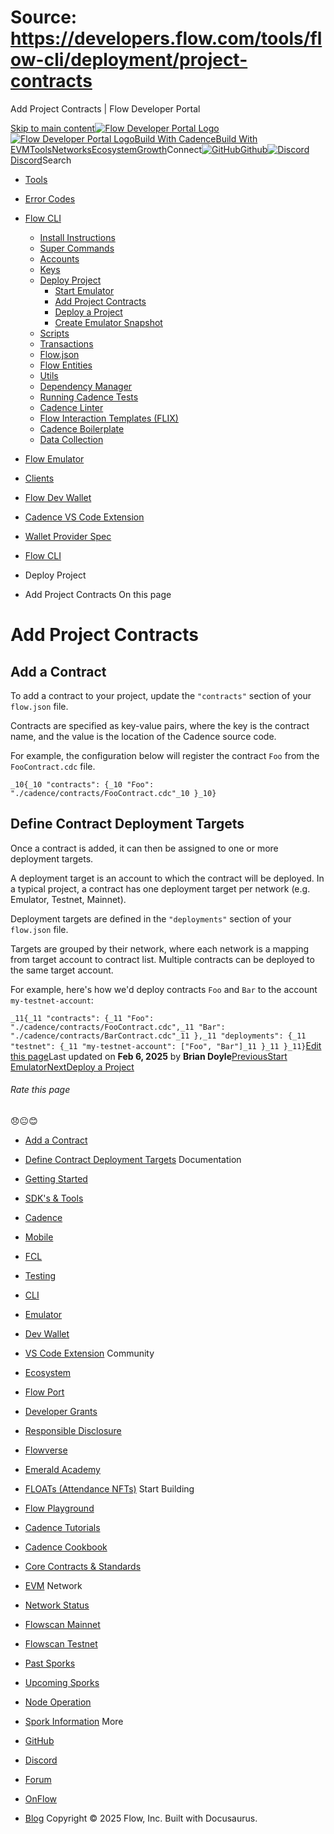 # Source: https://developers.flow.com/tools/flow-cli/deployment/project-contracts




Add Project Contracts | Flow Developer Portal





[Skip to main content](#__docusaurus_skipToContent_fallback)[![Flow Developer Portal Logo](/img/flow-docs-logo-dark.png)![Flow Developer Portal Logo](/img/flow-docs-logo-light.png)](/)[Build With Cadence](/build/flow)[Build With EVM](/evm/about)[Tools](/tools/flow-cli)[Networks](/networks/flow-networks)[Ecosystem](/ecosystem)[Growth](/growth)Connect[![GitHub]()Github](https://github.com/onflow)[![Discord]()Discord](https://discord.gg/flow)Search

* [Tools](/tools)
* [Error Codes](/tools/error-codes)
* [Flow CLI](/tools/flow-cli)
  + [Install Instructions](/tools/flow-cli/install)
  + [Super Commands](/tools/flow-cli/super-commands)
  + [Accounts](/tools/flow-cli/accounts/get-accounts)
  + [Keys](/tools/flow-cli/keys/generate-keys)
  + [Deploy Project](/tools/flow-cli/deployment/start-emulator)
    - [Start Emulator](/tools/flow-cli/deployment/start-emulator)
    - [Add Project Contracts](/tools/flow-cli/deployment/project-contracts)
    - [Deploy a Project](/tools/flow-cli/deployment/deploy-project-contracts)
    - [Create Emulator Snapshot](/tools/flow-cli/deployment/emulator-snapshot)
  + [Scripts](/tools/flow-cli/scripts/execute-scripts)
  + [Transactions](/tools/flow-cli/transactions/send-transactions)
  + [Flow.json](/tools/flow-cli/flow.json/initialize-configuration)
  + [Flow Entities](/tools/flow-cli/get-flow-data/get-blocks)
  + [Utils](/tools/flow-cli/utils/signature-generate)
  + [Dependency Manager](/tools/flow-cli/dependency-manager)
  + [Running Cadence Tests](/tools/flow-cli/tests)
  + [Cadence Linter](/tools/flow-cli/lint)
  + [Flow Interaction Templates (FLIX)](/tools/flow-cli/flix)
  + [Cadence Boilerplate](/tools/flow-cli/boilerplate)
  + [Data Collection](/tools/flow-cli/data-collection)
* [Flow Emulator](/tools/emulator)
* [Clients](/tools/clients)
* [Flow Dev Wallet](/tools/flow-dev-wallet)
* [Cadence VS Code Extension](/tools/vscode-extension)
* [Wallet Provider Spec](/tools/wallet-provider-spec)


* [Flow CLI](/tools/flow-cli)
* Deploy Project
* Add Project Contracts
On this page
# Add Project Contracts

## Add a Contract[​](#add-a-contract "Direct link to Add a Contract")

To add a contract to your project, update the `"contracts"` section of your `flow.json` file.

Contracts are specified as key-value pairs, where the key is the contract name,
and the value is the location of the Cadence source code.

For example, the configuration below will register the
contract `Foo` from the `FooContract.cdc` file.

 `_10{_10 "contracts": {_10 "Foo": "./cadence/contracts/FooContract.cdc"_10 }_10}`
## Define Contract Deployment Targets[​](#define-contract-deployment-targets "Direct link to Define Contract Deployment Targets")

Once a contract is added, it can then be assigned to one or more deployment targets.

A deployment target is an account to which the contract will be deployed.
In a typical project, a contract has one deployment target per network (e.g. Emulator, Testnet, Mainnet).

Deployment targets are defined in the `"deployments"` section of your `flow.json` file.

Targets are grouped by their network, where each network is a mapping from target account to contract list.
Multiple contracts can be deployed to the same target account.

For example, here's how we'd deploy contracts `Foo` and `Bar` to the account `my-testnet-account`:

 `_11{_11 "contracts": {_11 "Foo": "./cadence/contracts/FooContract.cdc",_11 "Bar": "./cadence/contracts/BarContract.cdc"_11 },_11 "deployments": {_11 "testnet": {_11 "my-testnet-account": ["Foo", "Bar"]_11 }_11 }_11}`[Edit this page](https://github.com/onflow/docs/tree/main/docs/tools/flow-cli/deployment/project-contracts.md)Last updated on **Feb 6, 2025** by **Brian Doyle**[PreviousStart Emulator](/tools/flow-cli/deployment/start-emulator)[NextDeploy a Project](/tools/flow-cli/deployment/deploy-project-contracts)
###### Rate this page

😞😐😊

* [Add a Contract](#add-a-contract)
* [Define Contract Deployment Targets](#define-contract-deployment-targets)
Documentation

* [Getting Started](/build/getting-started/contract-interaction)
* [SDK's & Tools](/tools)
* [Cadence](https://cadence-lang.org/docs/)
* [Mobile](/build/guides/mobile/overview)
* [FCL](/tools/clients/fcl-js)
* [Testing](/build/smart-contracts/testing)
* [CLI](/tools/flow-cli)
* [Emulator](/tools/emulator)
* [Dev Wallet](https://github.com/onflow/fcl-dev-wallet)
* [VS Code Extension](/tools/vscode-extension)
Community

* [Ecosystem](/ecosystem)
* [Flow Port](https://port.onflow.org/)
* [Developer Grants](https://github.com/onflow/developer-grants)
* [Responsible Disclosure](https://flow.com/flow-responsible-disclosure)
* [Flowverse](https://www.flowverse.co/)
* [Emerald Academy](https://academy.ecdao.org/)
* [FLOATs (Attendance NFTs)](https://floats.city/)
Start Building

* [Flow Playground](https://play.flow.com/)
* [Cadence Tutorials](https://cadence-lang.org/docs/tutorial/first-steps)
* [Cadence Cookbook](https://open-cadence.onflow.org)
* [Core Contracts & Standards](/build/core-contracts)
* [EVM](/evm/about)
Network

* [Network Status](https://status.onflow.org/)
* [Flowscan Mainnet](https://flowdscan.io/)
* [Flowscan Testnet](https://testnet.flowscan.io/)
* [Past Sporks](/networks/node-ops/node-operation/past-sporks)
* [Upcoming Sporks](/networks/node-ops/node-operation/upcoming-sporks)
* [Node Operation](/networks/node-ops)
* [Spork Information](/networks/node-ops/node-operation/spork)
More

* [GitHub](https://github.com/onflow)
* [Discord](https://discord.gg/flow)
* [Forum](https://forum.onflow.org/)
* [OnFlow](https://onflow.org/)
* [Blog](https://flow.com/blog)
Copyright © 2025 Flow, Inc. Built with Docusaurus.

